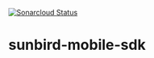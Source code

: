 [![Sonarcloud Status](https://sonarcloud.io/api/project_badges/measure?project=Sunbird-Ed_sunbird-mobile-sdk&metric=alert_status)](https://sonarcloud.io/dashboard?id=Sunbird-Ed_sunbird-mobile-sdk)
# sunbird-mobile-sdk